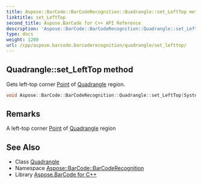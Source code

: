 ```yaml
---
title: Aspose::BarCode::BarCodeRecognition::Quadrangle::set_LeftTop method
linktitle: set_LeftTop
second_title: Aspose.BarCode for C++ API Reference
description: 'Aspose::BarCode::BarCodeRecognition::Quadrangle::set_LeftTop method. Gets left-top corner Point of Quadrangle region in C++.'
type: docs
weight: 1200
url: /cpp/aspose.barcode.barcoderecognition/quadrangle/set_lefttop/
---
```

## Quadrangle::set_LeftTop method


Gets left-top corner [Point](../) of [Quadrangle](../) region.

```cpp
void Aspose::BarCode::BarCodeRecognition::Quadrangle::set_LeftTop(System::Drawing::Point value)
```

## Remarks


A left-top corner [Point](../) of [Quadrangle](../) region



## See Also

* Class [Quadrangle](../)
* Namespace [Aspose::BarCode::BarCodeRecognition](../../)
* Library [Aspose.BarCode for C++](../../../)
